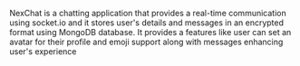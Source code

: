 NexChat is a chatting application that provides a real-time communication using socket.io and it stores user's details and messages in an encrypted format using MongoDB database. It provides a features like user can set an avatar for their profile and emoji support along with messages enhancing user's experience
